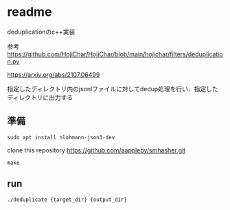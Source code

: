 # readme
deduplicationのc++実装

参考
https://github.com/HojiChar/HojiChar/blob/main/hojichar/filters/deduplication.py

https://arxiv.org/abs/2107.06499

指定したディレクトリ内のjsonlファイルに対してdedup処理を行い、指定したディレクトリに出力する

## 準備

```
sudo apt install nlohmann-json3-dev
```

clone this repository
https://github.com/aappleby/smhasher.git


```
make
```

## run

```
./deduplicate {target_dir} {output_dir}
```